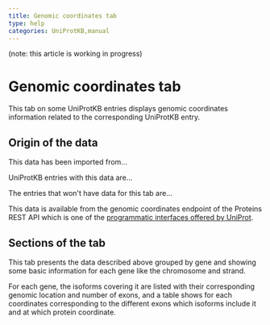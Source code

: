 ```yaml
---
title: Genomic coordinates tab
type: help
categories: UniProtKB,manual
---
```


(note: this article is working in progress)

# Genomic coordinates tab
This tab on some UniProtKB entries displays genomic coordinates information related to the corresponding UniProtKB entry.

## Origin of the data
This data has been imported from...

UniProtKB entries with this data are...

The entries that won't have data for this tab are...

This data is available from the genomic coordinates endpoint of the Proteins REST API which is one of the [programmatic interfaces offered by UniProt](https://www.uniprot.org/help/programmatic_access).

## Sections of the tab
This tab presents the data described above grouped by gene and showing some basic information for each gene like the chromosome and strand.

For each gene, the isoforms covering it are listed with their corresponding genomic location and number of exons, and a table shows for each coordinates corresponding to the different exons which isoforms include it and at which protein coordinate.